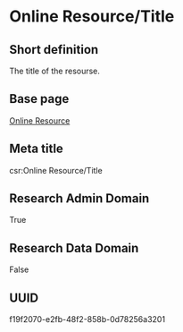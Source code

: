 # Online Resource/Title
## Short definition
The title of the resourse.
## Base page
[Online Resource](../../Objects/Online%20Resource.md)
## Meta title
csr:Online Resource/Title
## Research Admin Domain
True
## Research Data Domain
False
## UUID
f19f2070-e2fb-48f2-858b-0d78256a3201

